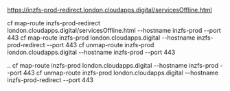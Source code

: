 https://inzfs-prod-redirect.london.cloudapps.digital/servicesOffline.html

cf map-route inzfs-prod-redirect london.cloudapps.digital/servicesOffline.html --hostname inzfs-prod --port 443
cf map-route inzfs-prod london.cloudapps.digital --hostname inzfs-prod-redirect --port 443
cf unmap-route inzfs-prod london.cloudapps.digital --hostname inzfs-prod --port 443

..
cf map-route inzfs-prod london.cloudapps.digital --hostname inzfs-prod --port 443
cf unmap-route inzfs-prod london.cloudapps.digital --hostname inzfs-prod-redirect --port 443